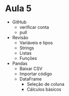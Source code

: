 # Aula 5

- GitHub
  - verificar conta
  - pull
- Revisão
  - Variáveis e tipos
  - Strings
  - Listas
  - Funções
- Pandas
  - Baixar CSV
  - Importar código
  - DataFrame
    - Seleção de coluna
    - Cálculos básicos
